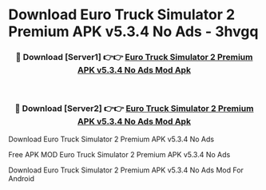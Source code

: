 # Download Euro Truck Simulator 2 Premium APK v5.3.4 No Ads - 3hvgq



<div align="center">
<h3>🔴 Download [Server1] 👉👉 <a href="https://momento.my/?title=Euro_Truck_Simulator_2_Premium_APK_v5.3.4_No_Ads">Euro Truck Simulator 2 Premium APK v5.3.4 No Ads Mod Apk</a></h3><br>

<h3>🔴 Download [Server2] 👉👉 <a href="https://momento.my/?title=Euro_Truck_Simulator_2_Premium_APK_v5.3.4_No_Ads">Euro Truck Simulator 2 Premium APK v5.3.4 No Ads Mod Apk</a></h3>
</div>



Download Euro Truck Simulator 2 Premium APK v5.3.4 No Ads 

Free APK MOD Euro Truck Simulator 2 Premium APK v5.3.4 No Ads 

Download Euro Truck Simulator 2 Premium APK v5.3.4 No Ads Mod For Android
